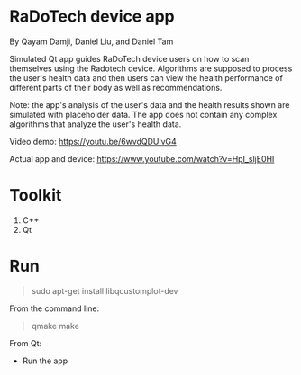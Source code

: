 
# RaDoTech device app
By Qayam Damji, Daniel Liu, and Daniel Tam

Simulated Qt app guides RaDoTech device users on how to scan themselves using the Radotech device. 
Algorithms are supposed to process the user's health data and then users can view the health 
performance of different parts of their body as well as recommendations. 

Note: the app's analysis of the user's data and the health results shown are simulated with placeholder
data. The app does not contain any complex algorithms that analyze the user's health data.

Video demo: https://youtu.be/6wvdQDUlvG4

Actual app and device: https://www.youtube.com/watch?v=HpI_sljE0HI 


# Toolkit
1. C++
2. Qt


# Run
> sudo apt-get install libqcustomplot-dev

From the command line:
> qmake
> make

From Qt:
- Run the app